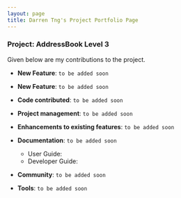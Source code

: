 ```yaml
---
layout: page
title: Darren Tng's Project Portfolio Page
---
```

### Project: AddressBook Level 3



Given below are my contributions to the project.

* **New Feature**: `to be added soon`

* **New Feature**: `to be added soon`

* **Code contributed**: `to be added soon`

* **Project management**: `to be added soon`

* **Enhancements to existing features**: `to be added soon`

* **Documentation**: `to be added soon`
  * User Guide:
  * Developer Guide:

* **Community**: `to be added soon`

* **Tools**: `to be added soon`